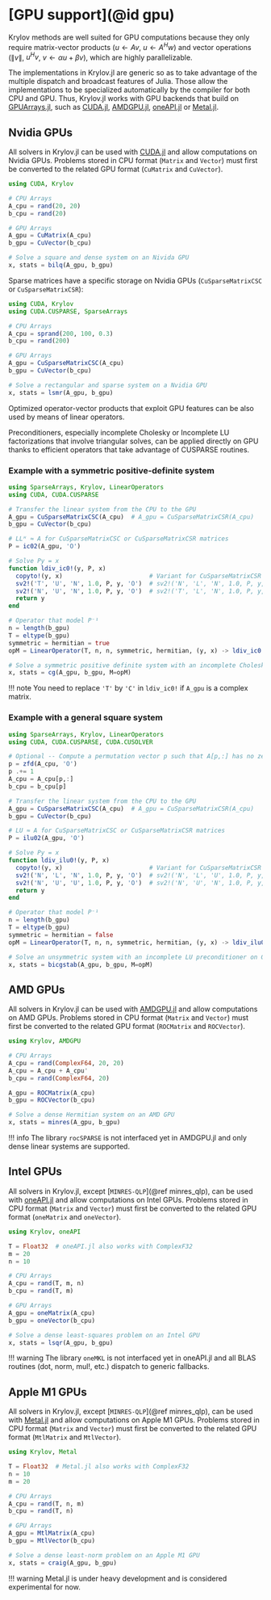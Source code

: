 # [GPU support](@id gpu)

Krylov methods are well suited for GPU computations because they only require matrix-vector products ($u \leftarrow Av$, $u \leftarrow A^{H}w$) and vector operations ($\|v\|$, $u^H v$, $v \leftarrow \alpha u + \beta v$), which are highly parallelizable.

The implementations in Krylov.jl are generic so as to take advantage of the multiple dispatch and broadcast features of Julia.
Those allow the implementations to be specialized automatically by the compiler for both CPU and GPU.
Thus, Krylov.jl works with GPU backends that build on [GPUArrays.jl](https://github.com/JuliaGPU/GPUArrays.jl), such as [CUDA.jl](https://github.com/JuliaGPU/CUDA.jl), [AMDGPU.jl](https://github.com/JuliaGPU/AMDGPU.jl), [oneAPI.jl](https://github.com/JuliaGPU/oneAPI.jl) or [Metal.jl](https://github.com/JuliaGPU/Metal.jl).

## Nvidia GPUs

All solvers in Krylov.jl can be used with [CUDA.jl](https://github.com/JuliaGPU/CUDA.jl) and allow computations on Nvidia GPUs.
Problems stored in CPU format (`Matrix` and `Vector`) must first be converted to the related GPU format (`CuMatrix` and `CuVector`).

```julia
using CUDA, Krylov

# CPU Arrays
A_cpu = rand(20, 20)
b_cpu = rand(20)

# GPU Arrays
A_gpu = CuMatrix(A_cpu)
b_gpu = CuVector(b_cpu)

# Solve a square and dense system on an Nivida GPU
x, stats = bilq(A_gpu, b_gpu)
```

Sparse matrices have a specific storage on Nvidia GPUs (`CuSparseMatrixCSC` or `CuSparseMatrixCSR`):

```julia
using CUDA, Krylov
using CUDA.CUSPARSE, SparseArrays

# CPU Arrays
A_cpu = sprand(200, 100, 0.3)
b_cpu = rand(200)

# GPU Arrays
A_gpu = CuSparseMatrixCSC(A_cpu)
b_gpu = CuVector(b_cpu)

# Solve a rectangular and sparse system on a Nvidia GPU
x, stats = lsmr(A_gpu, b_gpu)
```

Optimized operator-vector products that exploit GPU features can be also used by means of linear operators.

Preconditioners, especially incomplete Cholesky or Incomplete LU factorizations that involve triangular solves,
can be applied directly on GPU thanks to efficient operators that take advantage of CUSPARSE routines.

### Example with a symmetric positive-definite system

```julia
using SparseArrays, Krylov, LinearOperators
using CUDA, CUDA.CUSPARSE

# Transfer the linear system from the CPU to the GPU
A_gpu = CuSparseMatrixCSC(A_cpu)  # A_gpu = CuSparseMatrixCSR(A_cpu)
b_gpu = CuVector(b_cpu)

# LLᴴ ≈ A for CuSparseMatrixCSC or CuSparseMatrixCSR matrices
P = ic02(A_gpu, 'O')

# Solve Py = x
function ldiv_ic0!(y, P, x)
  copyto!(y, x)                        # Variant for CuSparseMatrixCSR
  sv2!('T', 'U', 'N', 1.0, P, y, 'O')  # sv2!('N', 'L', 'N', 1.0, P, y, 'O')
  sv2!('N', 'U', 'N', 1.0, P, y, 'O')  # sv2!('T', 'L', 'N', 1.0, P, y, 'O')
  return y
end

# Operator that model P⁻¹
n = length(b_gpu)
T = eltype(b_gpu)
symmetric = hermitian = true
opM = LinearOperator(T, n, n, symmetric, hermitian, (y, x) -> ldiv_ic0!(y, P, x))

# Solve a symmetric positive definite system with an incomplete Cholesky preconditioner on GPU
x, stats = cg(A_gpu, b_gpu, M=opM)
```

!!! note
    You need to replace `'T'` by `'C'` in `ldiv_ic0!` if `A_gpu` is a complex matrix.

### Example with a general square system

```julia
using SparseArrays, Krylov, LinearOperators
using CUDA, CUDA.CUSPARSE, CUDA.CUSOLVER

# Optional -- Compute a permutation vector p such that A[p,:] has no zero diagonal
p = zfd(A_cpu, 'O')
p .+= 1
A_cpu = A_cpu[p,:]
b_cpu = b_cpu[p]

# Transfer the linear system from the CPU to the GPU
A_gpu = CuSparseMatrixCSC(A_cpu)  # A_gpu = CuSparseMatrixCSR(A_cpu)
b_gpu = CuVector(b_cpu)

# LU ≈ A for CuSparseMatrixCSC or CuSparseMatrixCSR matrices
P = ilu02(A_gpu, 'O')

# Solve Py = x
function ldiv_ilu0!(y, P, x)
  copyto!(y, x)                        # Variant for CuSparseMatrixCSR
  sv2!('N', 'L', 'N', 1.0, P, y, 'O')  # sv2!('N', 'L', 'U', 1.0, P, y, 'O')
  sv2!('N', 'U', 'U', 1.0, P, y, 'O')  # sv2!('N', 'U', 'N', 1.0, P, y, 'O')
  return y
end

# Operator that model P⁻¹
n = length(b_gpu)
T = eltype(b_gpu)
symmetric = hermitian = false
opM = LinearOperator(T, n, n, symmetric, hermitian, (y, x) -> ldiv_ilu0!(y, P, x))

# Solve an unsymmetric system with an incomplete LU preconditioner on GPU
x, stats = bicgstab(A_gpu, b_gpu, M=opM)
```

## AMD GPUs

All solvers in Krylov.jl can be used with [AMDGPU.jl](https://github.com/JuliaGPU/AMDGPU.jl) and allow computations on AMD GPUs.
Problems stored in CPU format (`Matrix` and `Vector`) must first be converted to the related GPU format (`ROCMatrix` and `ROCVector`).

```julia
using Krylov, AMDGPU

# CPU Arrays
A_cpu = rand(ComplexF64, 20, 20)
A_cpu = A_cpu + A_cpu'
b_cpu = rand(ComplexF64, 20)

A_gpu = ROCMatrix(A_cpu)
b_gpu = ROCVector(b_cpu)

# Solve a dense Hermitian system on an AMD GPU
x, stats = minres(A_gpu, b_gpu)
```

!!! info
    The library `rocSPARSE` is not interfaced yet in AMDGPU.jl and only dense linear systems are supported.

## Intel GPUs

All solvers in Krylov.jl, except [`MINRES-QLP`](@ref minres_qlp), can be used with [oneAPI.jl](https://github.com/JuliaGPU/oneAPI.jl) and allow computations on Intel GPUs.
Problems stored in CPU format (`Matrix` and `Vector`) must first be converted to the related GPU format (`oneMatrix` and `oneVector`).

```julia
using Krylov, oneAPI

T = Float32  # oneAPI.jl also works with ComplexF32
m = 20
n = 10

# CPU Arrays
A_cpu = rand(T, m, n)
b_cpu = rand(T, m)

# GPU Arrays
A_gpu = oneMatrix(A_cpu)
b_gpu = oneVector(b_cpu)

# Solve a dense least-squares problem on an Intel GPU
x, stats = lsqr(A_gpu, b_gpu)
```

!!! warning
    The library `oneMKL` is not interfaced yet in oneAPI.jl and all BLAS routines (dot, norm, mul!, etc.) dispatch to generic fallbacks.

## Apple M1 GPUs

All solvers in Krylov.jl, except [`MINRES-QLP`](@ref minres_qlp), can be used with [Metal.jl](https://github.com/JuliaGPU/Metal.jl) and allow computations on Apple M1 GPUs.
Problems stored in CPU format (`Matrix` and `Vector`) must first be converted to the related GPU format (`MtlMatrix` and `MtlVector`).

```julia
using Krylov, Metal

T = Float32  # Metal.jl also works with ComplexF32
n = 10
m = 20

# CPU Arrays
A_cpu = rand(T, n, m)
b_cpu = rand(T, n)

# GPU Arrays
A_gpu = MtlMatrix(A_cpu)
b_gpu = MtlVector(b_cpu)

# Solve a dense least-norm problem on an Apple M1 GPU
x, stats = craig(A_gpu, b_gpu)
```

!!! warning
    Metal.jl is under heavy development and is considered experimental for now.
